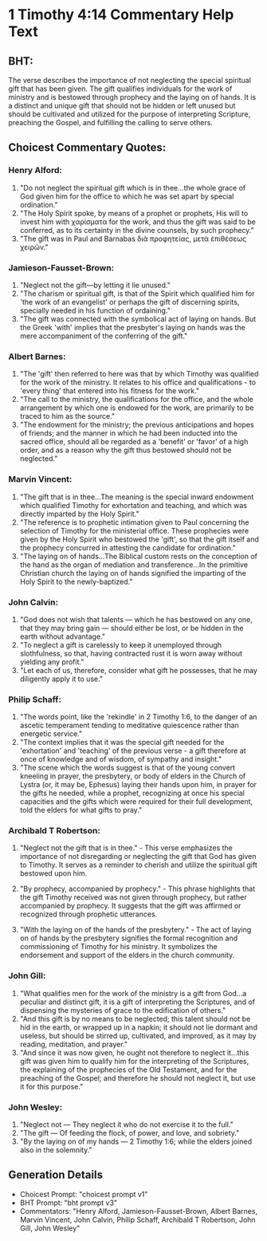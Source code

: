 # 1 Timothy 4:14 Commentary Help Text

## BHT:
The verse describes the importance of not neglecting the special spiritual gift that has been given. The gift qualifies individuals for the work of ministry and is bestowed through prophecy and the laying on of hands. It is a distinct and unique gift that should not be hidden or left unused but should be cultivated and utilized for the purpose of interpreting Scripture, preaching the Gospel, and fulfilling the calling to serve others.

## Choicest Commentary Quotes:
### Henry Alford:
1. "Do not neglect the spiritual gift which is in thee...the whole grace of God given him for the office to which he was set apart by special ordination." 
2. "The Holy Spirit spoke, by means of a prophet or prophets, His will to invest him with χαρίσματα for the work, and thus the gift was said to be conferred, as to its certainty in the divine counsels, by such prophecy." 
3. "The gift was in Paul and Barnabas διὰ προφητείας, μετὰ ἐπιθέσεως χειρῶν."

### Jamieson-Fausset-Brown:
1. "Neglect not the gift—by letting it lie unused."
2. "The charism or spiritual gift, is that of the Spirit which qualified him for 'the work of an evangelist' or perhaps the gift of discerning spirits, specially needed in his function of ordaining."
3. "The gift was connected with the symbolical act of laying on hands. But the Greek 'with' implies that the presbyter's laying on hands was the mere accompaniment of the conferring of the gift."

### Albert Barnes:
1. "The 'gift' then referred to here was that by which Timothy was qualified for the work of the ministry. It relates to his office and qualifications - to 'every thing' that entered into his fitness for the work."
2. "The call to the ministry, the qualifications for the office, and the whole arrangement by which one is endowed for the work, are primarily to be traced to him as the source."
3. "The endowment for the ministry; the previous anticipations and hopes of friends; and the manner in which he had been inducted into the sacred office, should all be regarded as a 'benefit' or 'favor' of a high order, and as a reason why the gift thus bestowed should not be neglected."

### Marvin Vincent:
1. "The gift that is in thee...The meaning is the special inward endowment which qualified Timothy for exhortation and teaching, and which was directly imparted by the Holy Spirit." 
2. "The reference is to prophetic intimation given to Paul concerning the selection of Timothy for the ministerial office. These prophecies were given by the Holy Spirit who bestowed the 'gift', so that the gift itself and the prophecy concurred in attesting the candidate for ordination." 
3. "The laying on of hands...The Biblical custom rests on the conception of the hand as the organ of mediation and transference...In the primitive Christian church the laying on of hands signified the imparting of the Holy Spirit to the newly-baptized."

### John Calvin:
1. "God does not wish that talents — which he has bestowed on any one, that they may bring gain — should either be lost, or be hidden in the earth without advantage."
2. "To neglect a gift is carelessly to keep it unemployed through slothfulness, so that, having contracted rust it is worn away without yielding any profit."
3. "Let each of us, therefore, consider what gift he possesses, that he may diligently apply it to use."

### Philip Schaff:
1. "The words point, like the 'rekindle' in 2 Timothy 1:6, to the danger of an ascetic temperament tending to meditative quiescence rather than energetic service."
2. "The context implies that it was the special gift needed for the 'exhortation' and 'teaching' of the previous verse - a gift therefore at once of knowledge and of wisdom, of sympathy and insight."
3. "The scene which the words suggest is that of the young convert kneeling in prayer, the presbytery, or body of elders in the Church of Lystra (or, it may be, Ephesus) laying their hands upon him, in prayer for the gifts he needed, while a prophet, recognizing at once his special capacities and the gifts which were required for their full development, told the elders for what gifts to pray."

### Archibald T Robertson:
1. "Neglect not the gift that is in thee." - This verse emphasizes the importance of not disregarding or neglecting the gift that God has given to Timothy. It serves as a reminder to cherish and utilize the spiritual gift bestowed upon him.

2. "By prophecy, accompanied by prophecy." - This phrase highlights that the gift Timothy received was not given through prophecy, but rather accompanied by prophecy. It suggests that the gift was affirmed or recognized through prophetic utterances.

3. "With the laying on of the hands of the presbytery." - The act of laying on of hands by the presbytery signifies the formal recognition and commissioning of Timothy for his ministry. It symbolizes the endorsement and support of the elders in the church community.

### John Gill:
1. "What qualifies men for the work of the ministry is a gift from God...a peculiar and distinct gift, it is a gift of interpreting the Scriptures, and of dispensing the mysteries of grace to the edification of others."
2. "And this gift is by no means to be neglected; this talent should not be hid in the earth, or wrapped up in a napkin; it should not lie dormant and useless, but should be stirred up, cultivated, and improved, as it may by reading, meditation, and prayer."
3. "And since it was now given, he ought not therefore to neglect it...this gift was given him to qualify him for the interpreting of the Scriptures, the explaining of the prophecies of the Old Testament, and for the preaching of the Gospel; and therefore he should not neglect it, but use it for this purpose."

### John Wesley:
1. "Neglect not — They neglect it who do not exercise it to the full." 
2. "The gift — Of feeding the flock, of power, and love, and sobriety."
3. "By the laying on of my hands — 2 Timothy 1:6; while the elders joined also in the solemnity."


## Generation Details
- Choicest Prompt: "choicest prompt v1"
- BHT Prompt: "bht prompt v3"
- Commentators: "Henry Alford, Jamieson-Fausset-Brown, Albert Barnes, Marvin Vincent, John Calvin, Philip Schaff, Archibald T Robertson, John Gill, John Wesley"
